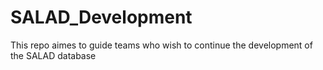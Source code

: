 # SALAD_Development
This repo aimes to guide teams who wish to continue the development of the SALAD database
